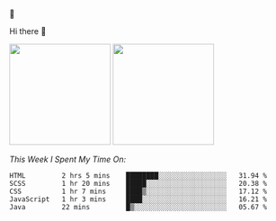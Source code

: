
🚀 


Hi there 👋

<!--
**BambuTeam/BambuTeam** is a ✨ _special_ ✨ repository because its `README.md` (this file) appears on your GitHub profile.

Here are some ideas to get you started:

- 🔭 I’m currently working on ...
- 🌱 I’m currently learning ...
- 👯 I’m looking to collaborate on ...
- 🤔 I’m looking for help with ...
- 💬 Ask me about ...
- 📫 How to reach me: ...
- 😄 Pronouns: ...
- ⚡ Fun fact: ...
-->

<img height="180em" src="https://github-readme-stats.vercel.app/api?username=BambuTeam&show_icons=true&hide_border=true&&count_private=true&include_all_commits=true&theme=dark" />


<img height="180em" src="https://github-readme-stats.vercel.app/api/top-langs/?username=BambuTeam&layout=compact&theme=dark" />





*This Week I Spent My Time On:*
<!--START_SECTION:waka-->
```text
HTML         2 hrs 5 mins    ████████░░░░░░░░░░░░░░░░░   31.94 % 
SCSS         1 hr 20 mins    █████░░░░░░░░░░░░░░░░░░░░   20.38 % 
CSS          1 hr 7 mins     ████▒░░░░░░░░░░░░░░░░░░░░   17.12 % 
JavaScript   1 hr 3 mins     ████░░░░░░░░░░░░░░░░░░░░░   16.21 % 
Java         22 mins         █▒░░░░░░░░░░░░░░░░░░░░░░░   05.67 % 
```
<!--END_SECTION:waka-->
